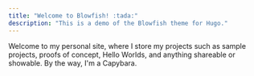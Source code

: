 ```yaml
---
title: "Welcome to Blowfish! :tada:"
description: "This is a demo of the Blowfish theme for Hugo."
---
```


Welcome to my personal site, where I store my projects such as sample projects, proofs of concept, Hello Worlds, and anything shareable or showable. By the way, I'm a Capybara.